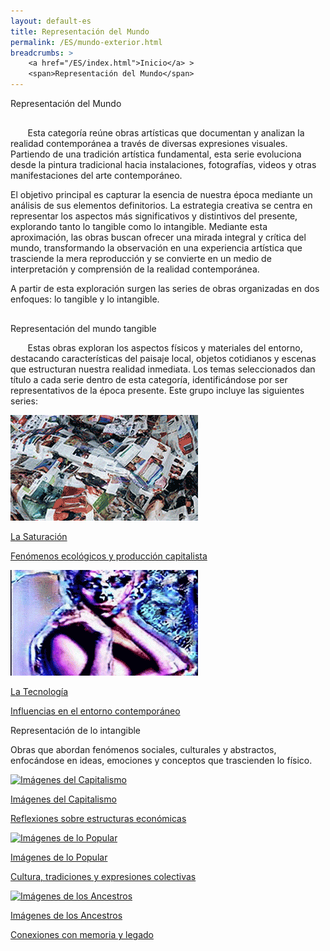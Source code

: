 ```yaml
---
layout: default-es
title: Representación del Mundo
permalink: /ES/mundo-exterior.html
breadcrumbs: >
    <a href="/ES/index.html">Inicio</a> >
    <span>Representación del Mundo</span>
---
```


<div class="titulo">Representación del Mundo</div>

<p class="parrafo" style="margin-top: 6%;">
&nbsp;&nbsp;&nbsp;&nbsp;&nbsp;&nbsp;   Esta categoría reúne obras artísticas que documentan y analizan la realidad contemporánea a través de diversas expresiones visuales. Partiendo de una tradición artística fundamental, esta serie evoluciona desde la pintura tradicional hacia instalaciones, fotografías, videos y otras manifestaciones del arte contemporáneo.</p>
<p class="parrafo">
El objetivo principal es capturar la esencia de nuestra época mediante un análisis de sus elementos definitorios. La estrategia creativa se centra en representar los aspectos más significativos y distintivos del presente, explorando tanto lo tangible como lo intangible. Mediante esta aproximación, las obras buscan ofrecer una mirada integral y crítica del mundo, transformando la observación en una experiencia artística que trasciende la mera reproducción y se convierte en un medio de interpretación y comprensión de la realidad contemporánea.</p>
<p class="parrafo" style="margin-bottom: 6%;">
    A partir de esta exploración surgen las series de obras organizadas en dos enfoques: lo tangible y lo intangible.</p>

<div class="subtitulo">Representación del mundo tangible</div>

<p class="parrafo">
 &nbsp;&nbsp;&nbsp;&nbsp;&nbsp;&nbsp;  Estas obras exploran los aspectos físicos y materiales del entorno, destacando características del paisaje local, objetos cotidianos y escenas que estructuran nuestra realidad inmediata. Los temas seleccionados dan título a cada serie dentro de esta categoría, identificándose por ser representativos de la época presente. Este grupo incluye las siguientes series:
</p>

<div class="button-container">
    <a href="/saturacion.html" class="fancy-button">
        <div class="button-content">
            <img src="/assets/img/animacion-boton-la-saturacion.gif" alt="La Saturación">
            <p class="title">La Saturación</p>
            <p class="subtitle">Fenómenos ecológicos y producción capitalista</p>
        </div>
    </a>
    <a href="/tecnologia.html" class="fancy-button">
        <div class="button-content">
            <img src="/assets/img/animacion-boton-la-tecnologia.gif" alt="La Tecnología">
            <p class="title">La Tecnología</p>
            <p class="subtitle">Influencias en el entorno contemporáneo</p>
        </div>
    </a>
</div>


<div class="subtitulo">Representación de lo intangible</div>

<p class="parrafo">
    Obras que abordan fenómenos sociales, culturales y abstractos, enfocándose en ideas, emociones y conceptos que trascienden lo físico.
</p>

<div class="button-container">
    <a href="/capitalismo.html" class="fancy-button">
        <div class="button-content">
            <img src="/assets/img/boton-capitalismo.jpg" alt="Imágenes del Capitalismo">
            <p class="title">Imágenes del Capitalismo</p>
            <p class="subtitle">Reflexiones sobre estructuras económicas</p>
        </div>
    </a>
    <a href="/popular.html" class="fancy-button">
        <div class="button-content">
            <img src="/assets/img/boton-popular.jpg" alt="Imágenes de lo Popular">
            <p class="title">Imágenes de lo Popular</p>
            <p class="subtitle">Cultura, tradiciones y expresiones colectivas</p>
        </div>
    </a>
    <a href="/ancestros.html" class="fancy-button">
        <div class="button-content">
            <img src="/assets/img/boton-ancestros.jpg" alt="Imágenes de los Ancestros">
            <p class="title">Imágenes de los Ancestros</p>
            <p class="subtitle">Conexiones con memoria y legado</p>
        </div>
    </a>
</div>

